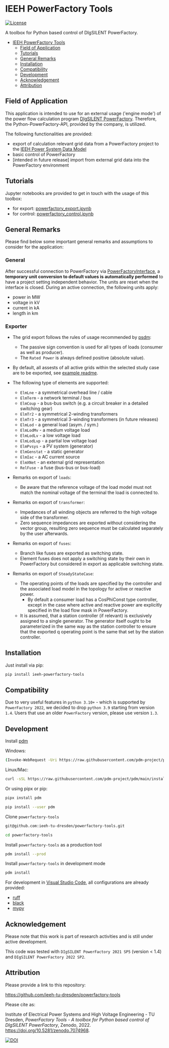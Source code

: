 # IEEH PowerFactory Tools

[![License](https://img.shields.io/badge/License-BSD%203--Clause-blue.svg)](https://opensource.org/licenses/BSD-3-Clause)

A toolbox for Python based control of DIgSILENT PowerFactory.

- [IEEH PowerFactory Tools](#ieeh-powerfactory-tools)
  - [Field of Application](#-field-of-application)
  - [Tutorials](#-tutorials)
  - [General Remarks](#-general-remarks)
  - [Installation](#-installation)
  - [Compatibility](#-compatibility)
  - [Development](#-development)
  - [Acknowledgement](#-acknowledgement)
  - [Attribution](#-attribution)

## <div id="application" /> Field of Application

This application is intended to use for an external usage ('engine mode') of the power flow calculation program [DIgSILENT PowerFactory](https://www.digsilent.de/de/powerfactory.html).
Therefore, the Python-PowerFactory-API, provided by the company, is utilized.

The following functionalities are provided:

- export of calculation relevant grid data from a PowerFactory project to the [IEEH Power System Data Model](https://github.com/ieeh-tu-dresden/power-system-data-model)
- basic control of PowerFactory
- [intended in future release] import from external grid data into the PowerFactory environment

## <div id="tutorials" /> Tutorials

Jupyter notebooks are provided to get in touch with the usage of this toolbox:

- for export: [powerfactory_export.ipynb](./examples/powerfactory_export.ipynb)
- for control: [powerfactory_control.ipynb](./examples/powerfactory_control.ipynb)

## <div id="remarks" /> General Remarks

Please find below some important general remarks and assumptions to consider for the application:

### General

After successful connection to PowerFactory via [PowerFactoryInterface](./powerfactory_tools/interface.py), a **temporary unit conversion to default values is automatically performed** to have a project setting independent behavior. The units are reset when the interface is closed.
During an active connection, the following units apply:

- power in MW
- voltage in kV
- current in kA
- length in km  

### Exporter

- The grid export follows the rules of usage recommended by [psdm](https://github.com/ieeh-tu-dresden/power-system-data-model#-general-remarks):
  - The passive sign convention is used for all types of loads (consumer as well as producer).
  - The `Rated Power` is always defined positive (absolute value).
- By default, all assests of all active grids within the selected study case are to be exported, see [example readme](./examples/README.md).
- The following type of elements are supported:
  - `ElmLne` - a symmetrical overhead line / cable  
  - `ElmTerm` - a network terminal / bus
  - `ElmCoup` - a bus-bus switch (e.g. a circuit breaker in a detailed switching gear)
  - `ElmTr2` - a symmetrical 2-winding transformers
  - `ElmTr3` - a symmetrical 3-winding transformers (in future releases)
  - `ElmLod` - a general load (asym. / sym.)
  - `ElmLodMv` - a medium voltage load
  - `ElmLodLv` - a low voltage load
  - `ElmLodLvp` - a partial low voltage load
  - `ElmPvsys` - a PV system (generator)
  - `ElmGenstat` - a static generator
  - `ElmIac` - a AC current source
  - `ElmXNet` - an external grid representation
  - `RelFuse` - a fuse (bus-bus or bus-load)

- Remarks on export of `loads`:
  - Be aware that the reference voltage of the load model must not match the nominal voltage of the terminal the load is connected to.
- Remarks on export of `transformer`:
  - Impedances of all winding objects are referred to the high voltage side of the transformer.
  - Zero sequence impedances are exported without considering the vector group, resulting zero sequence must be calculated separately by the user afterwards.
- Remarks on export of `fuses`:
  - Branch like fuses are exported as switching state.
  - Element fuses does not apply a switching state by their own in PowerFactory but considered in export as applicable switching state.
- Remarks on export of `SteadyStateCase`:
  - The operating points of the loads are specified by the controller and the associated load model in the topology for active or reactive power.
    - By default a consumer load has a CosPhiConst type controller, except in the case where active and reactive power are explicitly specified in the load flow mask in PowerFactory.
  - It is assumed, that a station controller (if relevant) is exclusively assigned to a single generator.
  The generator itself ought to be parameterized in the same way as the station controller to ensure that the exported q operating point is the same that set by the station controller.

## <div id="installation" /> Installation

Just install via pip:

```bash
pip install ieeh-powerfactory-tools
```

## <div id="compatibility" /> Compatibility

Due to very useful features in `python 3.10+` - which is supported by `PowerFactory 2022`, we decided to drop `python 3.9` starting from version `1.4`. Users that use an older `PowerFactory` version, please use version `1.3`.

## <div id="development" /> Development

Install [pdm](https://github.com/pdm-project/pdm)

Windows:

```bash
(Invoke-WebRequest -Uri https://raw.githubusercontent.com/pdm-project/pdm/main/install-pdm.py -UseBasicParsing).Content | python -
```

Linux/Mac:

```bash
curl -sSL https://raw.githubusercontent.com/pdm-project/pdm/main/install-pdm.py | python3 -
```

Or using pipx or pip:

```bash
pipx install pdm
```

```bash
pip install --user pdm
```

Clone `powerfactory-tools`

```bash
git@github.com:ieeh-tu-dresden/powerfactory-tools.git
```

```bash
cd powerfactory-tools
```

Install `powerfactory-tools` as a production tool

```bash
pdm install --prod
```

Install `powerfactory-tools` in development mode

```bash
pdm install
```

For development in [Visual Studio Code](https://github.com/microsoft/vscode), all configurations are already provided:

- [ruff](https://github.com/astral-sh/ruff)
- [black](https://github.com/psf/black)
- [mypy](https://github.com/python/mypy)

## <div id="acknowledgement" /> Acknowledgement

Please note that this work is part of research activities and is still under active development.

This code was tested with `DIgSILENT PowerFactory 2021 SP5` (version < 1.4) and `DIgSILENT PowerFactory 2022 SP2`.

## <div id="attribution" /> Attribution

Please provide a link to this repository:

<https://github.com/ieeh-tu-dresden/powerfactory-tools>

Please cite as:

Institute of Electrical Power Systems and High Voltage Engineering - TU Dresden, _PowerFactory Tools - A toolbox for Python based control of DIgSILENT PowerFactory_, Zenodo, 2022. <https://doi.org/10.5281/zenodo.7074968>.

[![DOI](https://zenodo.org/badge/DOI/10.5281/zenodo.7074968.svg)](https://doi.org/10.5281/zenodo.7074968)
